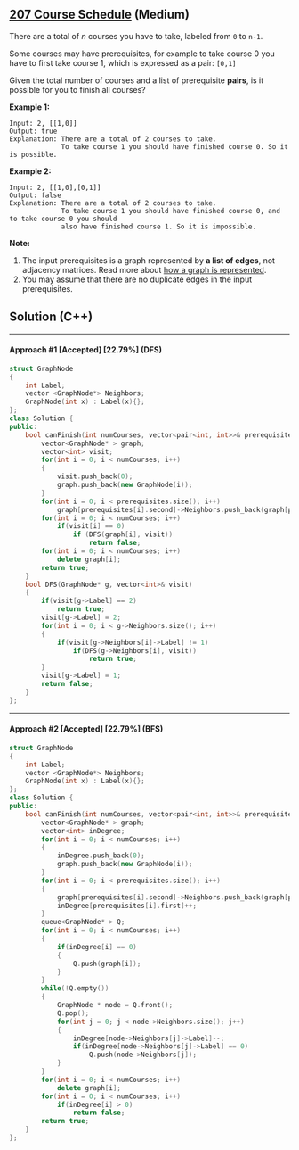 ## [207 Course Schedule](https://leetcode.com/problems/course-schedule/) (Medium)

There are a total of *n* courses you have to take, labeled from `0` to `n-1`.

Some courses may have prerequisites, for example to take course 0 you have to first take course 1, which is expressed as a pair: `[0,1]`

Given the total number of courses and a list of prerequisite **pairs**, is it possible for you to finish all courses?

**Example 1:**

```
Input: 2, [[1,0]] 
Output: true
Explanation: There are a total of 2 courses to take. 
             To take course 1 you should have finished course 0. So it is possible.
```

**Example 2:**

```
Input: 2, [[1,0],[0,1]]
Output: false
Explanation: There are a total of 2 courses to take. 
             To take course 1 you should have finished course 0, and to take course 0 you should
             also have finished course 1. So it is impossible.
```

**Note:**

1. The input prerequisites is a graph represented by **a list of edges**, not adjacency matrices. Read more about [how a graph is represented](https://www.khanacademy.org/computing/computer-science/algorithms/graph-representation/a/representing-graphs).
2. You may assume that there are no duplicate edges in the input prerequisites.

## Solution (C++)

------

#### Approach #1  [Accepted] [22.79%] (DFS)

```c++
struct GraphNode
{
    int Label;
    vector <GraphNode*> Neighbors;
    GraphNode(int x) : Label(x){};
};
class Solution {
public:
    bool canFinish(int numCourses, vector<pair<int, int>>& prerequisites) {
        vector<GraphNode* > graph;
        vector<int> visit;
        for(int i = 0; i < numCourses; i++)
        {
            visit.push_back(0);
            graph.push_back(new GraphNode(i));
        }
        for(int i = 0; i < prerequisites.size(); i++)
            graph[prerequisites[i].second]->Neighbors.push_back(graph[prerequisites[i].first]);
        for(int i = 0; i < numCourses; i++)
            if(visit[i] == 0)
                if (DFS(graph[i], visit))
                    return false;
        for(int i = 0; i < numCourses; i++)
            delete graph[i];
        return true;
    }
    bool DFS(GraphNode* g, vector<int>& visit)
    {
        if(visit[g->Label] == 2)
            return true;
        visit[g->Label] = 2;
        for(int i = 0; i < g->Neighbors.size(); i++)
        {
            if(visit[g->Neighbors[i]->Label] != 1)
                if(DFS(g->Neighbors[i], visit))
                    return true;
        }
        visit[g->Label] = 1;
        return false;
    }
};
```

---

#### Approach #2  [Accepted] [22.79%] (BFS)

```c++
struct GraphNode
{
    int Label;
    vector <GraphNode*> Neighbors;
    GraphNode(int x) : Label(x){};
};
class Solution {
public:
    bool canFinish(int numCourses, vector<pair<int, int>>& prerequisites) {
        vector<GraphNode* > graph;
        vector<int> inDegree;
        for(int i = 0; i < numCourses; i++)
        {
            inDegree.push_back(0);
            graph.push_back(new GraphNode(i));
        }
        for(int i = 0; i < prerequisites.size(); i++)
        {
            graph[prerequisites[i].second]->Neighbors.push_back(graph[prerequisites[i].first]);
            inDegree[prerequisites[i].first]++;
        }
        queue<GraphNode* > Q;
        for(int i = 0; i < numCourses; i++)
        {
            if(inDegree[i] == 0)
            {
                Q.push(graph[i]);
            }
        }
        while(!Q.empty())
        {
            GraphNode * node = Q.front();
            Q.pop();
            for(int j = 0; j < node->Neighbors.size(); j++)
            {
                inDegree[node->Neighbors[j]->Label]--;
                if(inDegree[node->Neighbors[j]->Label] == 0)
                    Q.push(node->Neighbors[j]);
            }
        }      
        for(int i = 0; i < numCourses; i++)
            delete graph[i];
        for(int i = 0; i < numCourses; i++)
            if(inDegree[i] > 0)
                return false;
        return true;
    }
};
```

